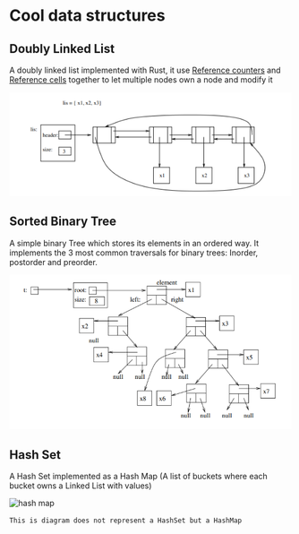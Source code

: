 # Cool data structures

## Doubly Linked List

A doubly linked list implemented with Rust, it use [Reference counters](https://doc.rust-lang.org/stable/book/ch15-04-rc.html) and [Reference cells](https://doc.rust-lang.org/stable/book/ch15-05-interior-mutability.html) together to let multiple nodes own a node and modify it

![linked list](assets/doubly-list.png)

## Sorted Binary Tree

A simple binary Tree which stores its elements in an ordered way.
It implements the 3 most common traversals for binary trees: Inorder, postorder and preorder.

![binary tree](assets/binary-tree.png)

## Hash Set

A Hash Set implemented as a Hash Map (A list of buckets where each bucket owns a Linked List with values)

![hash map](assets/hash_map.png)

    This is diagram does not represent a HashSet but a HashMap

